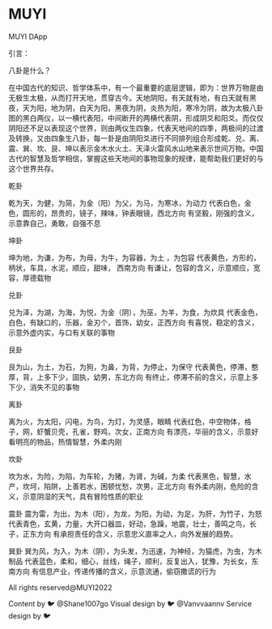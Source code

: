 # MUYI
MUYI DApp


引言：

八卦是什么？

在中国古代的知识、哲学体系中，有一个最重要的底层逻辑，即为：世界万物是由无极生太极，从而打开天地，贯穿古今。天地阴阳，有天就有地，有白天就有黑夜，天为阳，地为阴，白天为阳，黑夜为阴，炎热为阳，寒冷为阴，故为太极八卦图的黑白两仪，以一横代表阳，中间断开的两横代表阴，形成阴爻和阳爻。而仅仅阴阳还不足以表现这个世界，则由两仪生四象，代表天地间的四季，两极间的过渡及转换，又由四象生八卦，每一卦是由阴阳爻进行不同排列组合形成乾、兑、离、震、巽、坎、艮、坤以表示金木水火土、天泽火雷风水山地来表示世间万物。中国古代的智慧及哲学相信，掌握这些天地间的事物现象的规律，能帮助我们更好的与这个世界共存。
  
  
  
乾卦

乾为天，为健，为简，为金（阳）为父，为马，为寒冰，为动力
代表白色，金色，圆形的，昂贵的，镜子，辣味，钟表眼镜，西北方向
有坚毅，刚强的含义，示意靠自己，勇敢，自强不息

坤卦

坤为地，为谦，为布，为母，为牛，为容器，为土 ，为包容
代表黄色，方形的，柄状，车具，水泥，顺应，甜味， 西南方向
有谦让，包容的含义，示意顺应，宽容，厚德载物

兑卦

兑为泽，为湖，为海，为悦，为金（阴），为巫，为羊，为食，为炊具
代表金色，白色，有缺口的，乐器，金刃个，首饰，幼女，正西方向
有喜悦，稳定的含义，示意外虚内实，与口有关联的事物

艮卦

艮为山，为土，为石，为狗，为鼻，为背，为停止，为保守
代表黄色，停滞，憨厚，背，上多下少，固执，幼男，东北方向
有终止，停滞不前的含义，示意上多下少，消失不见的事物

离卦

离为火，为太阳，闪电，为鸟，为灯，为灵感，眼睛
代表红色，中空物体，格子，网，虾蟹贝壳，孔雀，野鸡，次女，正南方向
有漂亮，华丽的含义，示意好看明亮的物品，热情智慧，外柔内刚

坎卦

坎为水，为险，为陷，为车轮，为猪，为肾，为碱，为柔
代表黑色，智慧，水产，坎坷，陷阱，上善若水，困顿忧愁，次男，正北方向
有外柔内刚，危险的含义，示意阴湿的天气，具有冒险性质的职业

震卦
震为雷，为出，为木（阳），为龙，为阳，为动，为足，为肝，为竹子，为怒
代表青色，玄黄，力量，大开口器皿，好动，急躁，地震，壮士，善鸣之鸟，长子，正东方向
有承担责任的含义，示意忠义直率之人，向外发展的趋势。

巽卦
巽为风，为入，为木（阴），为头发，为迅速，为神经，为猫虎，为虫，为木制品
代表蓝色，柔和，细心，丝线，绳子，顺利，反复出入，犹豫，为长女，东南方向
有信息产业，传递传播的含义，示意流通，偷窃撒谎的行为


All rights reserved@MUYI2022


Content by 🐦 @Shane1007go
Visual design by 🐦 @Vanvvaannv
Service design by 🐦 
